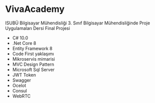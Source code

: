 # VivaAcademy
ISUBÜ Bilgisayar Mühendisliği 3. Sınıf Bilgisayar Mühendisliğinde Proje Uygulamaları Dersi Final Projesi

- C# 10.0
- .Net Core 8
- Entity Framework 8
- Code First yaklaşımı
- Mikroservis mimarisi
- MVC Design Pattern
- Microsoft Sql Server
- JWT Token
- Swagger
- Ocelot
- Consul
- WebRTC
